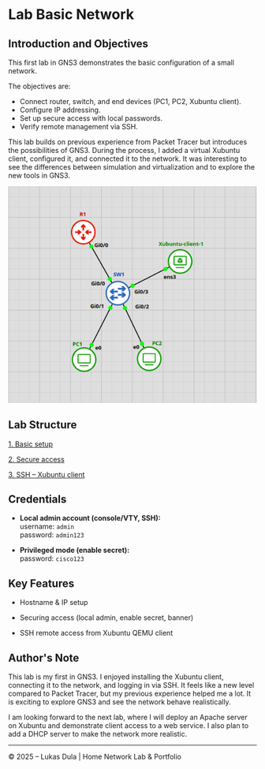 
# **Lab Basic Network**


## Introduction and Objectives

This first lab in GNS3 demonstrates the basic configuration of a small network.  

The objectives are:

- Connect router, switch, and end devices (PC1, PC2, Xubuntu client).  
- Configure IP addressing.  
- Set up secure access with local passwords.  
- Verify remote management via SSH.  

This lab builds on previous experience from Packet Tracer but introduces the possibilities of GNS3. During the process, I added a virtual Xubuntu client, configured it, and connected it to the network. It was interesting to see the differences between simulation and virtualization and to explore the new tools in GNS3.

![TOPOLOGY-map](images/Pasted%20image%2020250929022418.png)



## Lab Structure

[1. Basic setup](01-basic-setup.md)
    
[2. Secure access](02-secure-access.md)
    
[3. SSH – Xubuntu client](03-ssh-xubuntu-client.md)



## Credentials

- **Local admin account (console/VTY, SSH):**  
  username: `admin`  
  password: `admin123`  

- **Privileged mode (enable secret):**  
  password: `cisco123`  



## Key Features

- Hostname & IP setup
    
- Securing access (local admin, enable secret, banner)
    
- SSH remote access from Xubuntu QEMU client


## Author's Note

This lab is my first in GNS3. I enjoyed installing the Xubuntu client, connecting it to the network, and logging in via SSH. It feels like a new level compared to Packet Tracer, but my previous experience helped me a lot. It is exciting to explore GNS3 and see the network behave realistically.  

I am looking forward to the next lab, where I will deploy an Apache server on Xubuntu and demonstrate client access to a web service. 
I also plan to add a DHCP server to make the network more realistic.


---

© 2025 – Lukas Dula | Home Network Lab & Portfolio
